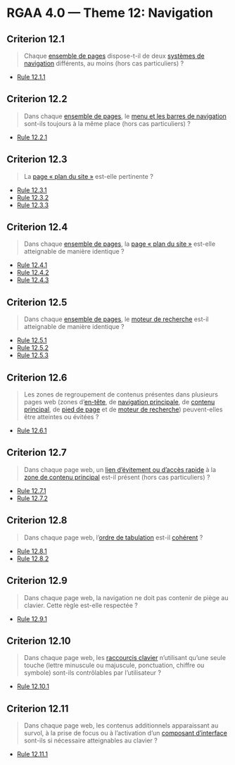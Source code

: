 # RGAA 4.0 — Theme 12: Navigation

## Criterion 12.1

> Chaque [ensemble de pages](https://www.numerique.gouv.fr/publications/rgaa-accessibilite/methode/glossaire/#ensemble-de-pages) dispose-t-il de deux [systèmes de navigation](https://www.numerique.gouv.fr/publications/rgaa-accessibilite/methode/glossaire/#systeme-de-navigation) différents, au moins (hors cas particuliers) ?

* [Rule 12.1.1](Rule-12-1-1.md)

## Criterion 12.2

> Dans chaque [ensemble de pages](https://www.numerique.gouv.fr/publications/rgaa-accessibilite/methode/glossaire/#ensemble-de-pages), le [menu et les barres de navigation](https://www.numerique.gouv.fr/publications/rgaa-accessibilite/methode/glossaire/#menu-et-barre-de-navigation) sont-ils toujours à la même place (hors cas particuliers) ?

* [Rule 12.2.1](Rule-12-2-1.md)

## Criterion 12.3

> La [page « plan du site »](https://www.numerique.gouv.fr/publications/rgaa-accessibilite/methode/glossaire/#page-plan-du-site) est-elle pertinente ?

* [Rule 12.3.1](Rule-12-3-1.md)
* [Rule 12.3.2](Rule-12-3-2.md)
* [Rule 12.3.3](Rule-12-3-3.md)

## Criterion 12.4

> Dans chaque [ensemble de pages](https://www.numerique.gouv.fr/publications/rgaa-accessibilite/methode/glossaire/#ensemble-de-pages), la [page « plan du site »](https://www.numerique.gouv.fr/publications/rgaa-accessibilite/methode/glossaire/#page-plan-du-site) est-elle atteignable de manière identique ?

* [Rule 12.4.1](Rule-12-4-1.md)
* [Rule 12.4.2](Rule-12-4-2.md)
* [Rule 12.4.3](Rule-12-4-3.md)

## Criterion 12.5

> Dans chaque [ensemble de pages](https://www.numerique.gouv.fr/publications/rgaa-accessibilite/methode/glossaire/#ensemble-de-pages), le [moteur de recherche](https://www.numerique.gouv.fr/publications/rgaa-accessibilite/methode/glossaire/#moteur-de-recherche-interne-a-un-site-web) est-il atteignable de manière identique ?

* [Rule 12.5.1](Rule-12-5-1.md)
* [Rule 12.5.2](Rule-12-5-2.md)
* [Rule 12.5.3](Rule-12-5-3.md)

## Criterion 12.6

> Les zones de regroupement de contenus présentes dans plusieurs pages web (zones d’[en-tête](https://www.numerique.gouv.fr/publications/rgaa-accessibilite/methode/glossaire/#zone-d-en-tete), de [navigation principale](https://www.numerique.gouv.fr/publications/rgaa-accessibilite/methode/glossaire/#menu-et-barre-de-navigation), de [contenu principal](https://www.numerique.gouv.fr/publications/rgaa-accessibilite/methode/glossaire/#zone-de-contenu-principal), de [pied de page](https://www.numerique.gouv.fr/publications/rgaa-accessibilite/methode/glossaire/#zone-de-pied-de-page) et de [moteur de recherche](https://www.numerique.gouv.fr/publications/rgaa-accessibilite/methode/glossaire/#moteur-de-recherche-interne-a-un-site-web)) peuvent-elles être atteintes ou évitées ?

* [Rule 12.6.1](Rule-12-6-1.md)

## Criterion 12.7

> Dans chaque page web, un [lien d’évitement ou d’accès rapide](https://www.numerique.gouv.fr/publications/rgaa-accessibilite/methode/glossaire/#liens-d-evitement-ou-d-acces-rapide) à la [zone de contenu principal](https://www.numerique.gouv.fr/publications/rgaa-accessibilite/methode/glossaire/#zone-de-contenu-principal) est-il présent (hors cas particuliers) ?

* [Rule 12.7.1](Rule-12-7-1.md)
* [Rule 12.7.2](Rule-12-7-2.md)

## Criterion 12.8

> Dans chaque page web, l’[ordre de tabulation](https://www.numerique.gouv.fr/publications/rgaa-accessibilite/methode/glossaire/#ordre-de-tabulation) est-il [cohérent](https://www.numerique.gouv.fr/publications/rgaa-accessibilite/methode/glossaire/#comprehensible-ordre-de-lecture) ?

* [Rule 12.8.1](Rule-12-8-1.md)
* [Rule 12.8.2](Rule-12-8-2.md)

## Criterion 12.9

> Dans chaque page web, la navigation ne doit pas contenir de piège au clavier. Cette règle est-elle respectée ?

* [Rule 12.9.1](Rule-12-9-1.md)

## Criterion 12.10

> Dans chaque page web, les [raccourcis clavier](https://www.numerique.gouv.fr/publications/rgaa-accessibilite/methode/glossaire/#raccourci-clavier) n’utilisant qu’une seule touche (lettre minuscule ou majuscule, ponctuation, chiffre ou symbole) sont-ils contrôlables par l’utilisateur ?

* [Rule 12.10.1](Rule-12-10-1.md)

## Criterion 12.11

> Dans chaque page web, les contenus additionnels apparaissant au survol, à la prise de focus ou à l’activation d’un [composant d’interface](https://www.numerique.gouv.fr/publications/rgaa-accessibilite/methode/glossaire/#composant-d-interface) sont-ils si nécessaire atteignables au clavier ?

* [Rule 12.11.1](Rule-12-11-1.md)

